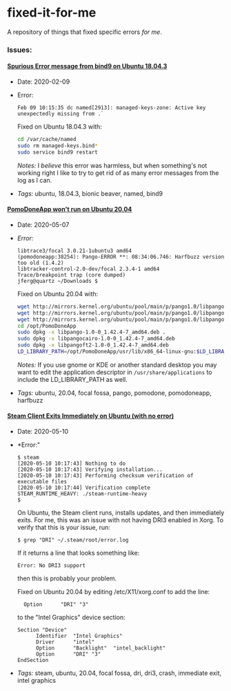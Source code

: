 # fixed-it-for-me
A repository of things that fixed specific errors _for_ _me_.  

### Issues: 

#### [Spurious Error message from bind9 on Ubuntu 18.04.3](#bind9-ubuntu-18043)

* Date: 2020-02-09
* Error: 
  ```
  Feb 09 10:15:35 dc named[2913]: managed-keys-zone: Active key unexpectedly missing from .`  
  ```
  
  Fixed on Ubuntu 18.04.3 with: 
  ```bash
  cd /var/cache/named
  sudo rm managed-keys.bind*
  sudo service bind9 restart
  ```
  *Notes:* I _believe_ this error was harmless, but when something's not working right I like to try to get rid of as many error messages from the log as I can.
  
* *Tags:* ubuntu, 18.04.3, bionic beaver, named, bind9

#### [PomoDoneApp won't run on Ubuntu 20.04](#pomodone-ubuntu-2004)

* Date: 2020-05-07
* *Error:*  
  ```jferg@quartz ~/Downloads $ pomodoneapp 
  libtrace3/focal 3.0.21-1ubuntu3 amd64
  (pomodoneapp:38254): Pango-ERROR **: 08:34:06.746: Harfbuzz version too old (1.4.2)
  libtracker-control-2.0-dev/focal 2.3.4-1 amd64
  Trace/breakpoint trap (core dumped)
  jferg@quartz ~/Downloads $ 
  ```
  
  Fixed on Ubuntu 20.04 with: 
  ```bash
  wget http://mirrors.kernel.org/ubuntu/pool/main/p/pango1.0/libpango-1.0-0_1.42.4-7_amd64.deb
  wget http://mirrors.kernel.org/ubuntu/pool/main/p/pango1.0/libpangocairo-1.0-0_1.42.4-7_amd64.deb
  wget http://mirrors.kernel.org/ubuntu/pool/main/p/pango1.0/libpangoft2-1.0-0_1.42.4-7_amd64.deb
  cd /opt/PomoDoneApp
  sudo dpkg -x libpango-1.0-0_1.42.4-7_amd64.deb .
  sudo dpkg -x libpangocairo-1.0-0_1.42.4-7_amd64.deb
  sudo dpkg -x libpangoft2-1.0-0_1.42.4-7_amd64.deb
  LD_LIBRARY_PATH=/opt/PomoDoneApp/usr/lib/x86_64-linux-gnu:$LD_LIBRARY_PATH ./pomodoneapp
  ```
  *Notes:*
  If you use gnome or KDE or another standard desktop you may want to edit the application descriptor in `/usr/share/applications` to include the LD_LIBRARY_PATH as well.
  
* *Tags:* ubuntu, 20.04, focal fossa, pango, pomodone, pomodoneapp, harfbuzz

#### [Steam Client Exits Immediately on Ubuntu (with no error)](#steam-ubuntu-exits-immediately) 

* Date: 2020-05-10
* *Error:"
  ```
  $ steam 
  [2020-05-10 10:17:43] Nothing to do
  [2020-05-10 10:17:43] Verifying installation...
  [2020-05-10 10:17:43] Performing checksum verification of executable files
  [2020-05-10 10:17:44] Verification complete
  STEAM_RUNTIME_HEAVY: ./steam-runtime-heavy
  $ 
  ```

  On Ubuntu, the Steam client runs, installs updates, and then immediately exits.  For me, this was an issue with not having DRI3 enabled in Xorg.  To verify that this is your issue, run:
  ```
  $ grep "DRI" ~/.steam/root/error.log
  ``` 
  
  If it returns a line that looks something like: 
  ```
  Error: No DRI3 support
  ```
  then this is probably your problem.   
  
  Fixed on Ubuntu 20.04 by editing /etc/X11/xorg.conf to add the line: 
  ```
    Option      "DRI" "3"
  ```
  to the "Intel Graphics" device section:  
  ```
  Section "Device"
        Identifier  "Intel Graphics" 
        Driver      "intel"
        Option      "Backlight"  "intel_backlight"
        Option      "DRI" "3"
  EndSection
  ```
* *Tags:* steam, ubuntu, 20.04, focal fossa, dri, dri3, crash, immediate exit, intel graphics

